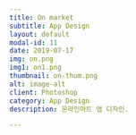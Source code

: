 ```yaml
---
title: On market
subtitle: App Design
layout: default
modal-id: 11
date: 2019-07-17
img: on.png
img1: on1.png
thumbnail: on-thum.png
alt: image-alt
client: Photoshop
category: App Design
description: 온라인마트 앱 디자인.

---
```

